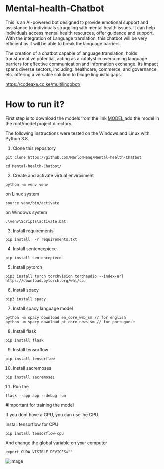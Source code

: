 # Mental-health-Chatbot 
This is an AI-powered bot designed to provide emotional support and assistance to individuals struggling with mental health issues. 
It can help individuals access mental health resources, offer guidance and support. 
With the integration of Language translation, this chatbot will be very efficient as it will be able to break the language barriers. 

The creation of a chatbot capable of language translation, holds transformative potential, acting as a catalyst in overcoming language barriers for effective communication and information exchange. 
Its impact spans diverse sectors, including: healthcare, commerce, and governance etc. offering a versatile solution to bridge linguistic gaps.

https://codeaxe.co.ke/multilingobot/
# How to run it?

First step is to download the models from the link <a href="https://drive.google.com/drive/folders/1ybwgK1XNG1wd8As0m9vjMdQfHmD6E9uk?usp=sharing"> MODEL </a> add the model in the root/model project directory.

The following instructions were tested on the Windows and Linux with Python 3.8.

1. Clone this repository

```
git clone https://github.com/MarlonHenq/Mental-health-Chatbot
```
```
cd Mental-health-Chatbot/
```

2. Create and activate virtual environment 

```
python -m venv venv
```
on Linux system
```
source venv/bin/activate
```
on Windows system
```
.\venv\Scripts\activate.bat
```
3. Install requirements

```
pip install  -r requirements.txt
```

4. Install sentencepiece

```
pip install sentencepiece
```

5. Install pytorch

```
pip3 install torch torchvision torchaudio --index-url https://download.pytorch.org/whl/cpu
```

6. Install spacy

```
pip3 install spacy
```

7. Install spacy language model

```
python -m spacy download en_core_web_sm // for english
python -m spacy download pt_core_news_sm // for portuguese
```

8. Install flask

```
pip install flask
```

9. Install tensorflow

```
pip install tensorflow
```

10. Install sacremoses

```
pip install sacremoses

```


11. Run the 
```
flask --app app --debug run
```

#Important for training the model

If you dont have a GPU, you can use the CPU.

Install tensorflow for CPU

```
pip install tensorflow-cpu
```

And change the global variable on your computer

```
export CUDA_VISIBLE_DEVICES=""
```


![image](https://user-images.githubusercontent.com/62094358/221975328-2c9500a6-d551-4704-8544-e60e449bcdda.png)
